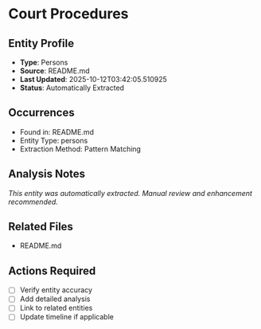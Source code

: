 # Court Procedures

## Entity Profile
- **Type**: Persons
- **Source**: README.md
- **Last Updated**: 2025-10-12T03:42:05.510925
- **Status**: Automatically Extracted

## Occurrences
- Found in: README.md
- Entity Type: persons
- Extraction Method: Pattern Matching

## Analysis Notes
*This entity was automatically extracted. Manual review and enhancement recommended.*

## Related Files
- README.md

## Actions Required
- [ ] Verify entity accuracy
- [ ] Add detailed analysis
- [ ] Link to related entities
- [ ] Update timeline if applicable
